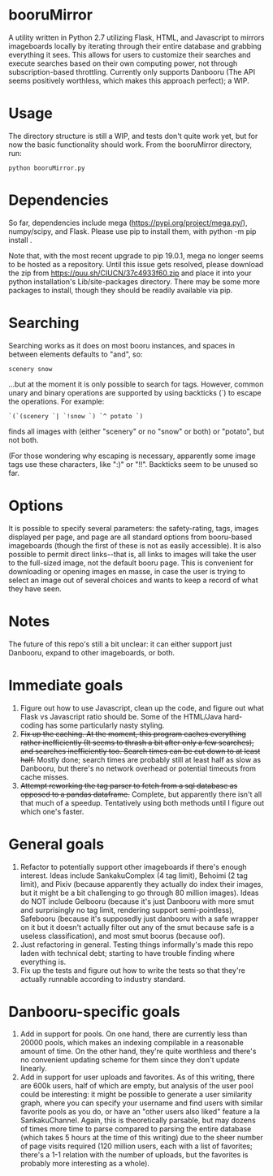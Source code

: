 # booruMirror
A utility written in Python 2.7 utilizing Flask, HTML, and Javascript to mirrors imageboards locally by iterating through their entire database and grabbing everything it sees. This allows for users to customize their searches and execute searches based on their own computing power, not through subscription-based throttling. Currently only supports Danbooru (The API seems positively worthless, which makes this approach perfect); a WIP.

# Usage
The directory structure is still a WIP, and tests don't quite work yet, but for now the basic functionality should work. From the booruMirror directory, run:

```
python booruMirror.py
```

# Dependencies
So far, dependencies include mega (https://pypi.org/project/mega.py/), numpy/scipy, and Flask. Please use pip to install them, with python -m pip install <packageName>. 
 
Note that, with the most recent upgrade to pip 19.0.1, mega no longer seems to be hosted as a repository. Until this issue gets resolved, please download the zip from https://puu.sh/CIUCN/37c4933f60.zip and place it into your python installation's Lib/site-packages directory. There may be some more packages to install, though they should be readily available via pip.
  
# Searching
Searching works as it does on most booru instances, and spaces in between elements defaults to "and", so:

```
scenery snow
```

...but at the moment it is only possible to search for tags. However, common unary and binary operations are supported by using backticks (\`) to escape the operations. For example:

```
`(`(scenery `| `!snow `) `^ potato `)
```

finds all images with (either "scenery" or no "snow" or both) or "potato", but not both.

(For those wondering why escaping is necessary, apparently some image tags use these characters, like ":)" or "!!". Backticks seem to be unused so far.

# Options
It is possible to specify several parameters: the safety-rating, tags, images displayed per page, and page are all standard options from booru-based imageboards (though the first of these is not as easily accessible). It is also possible to permit direct links--that is, all links to images will take the user to the full-sized image, not the default booru page. This is convenient for downloading or opening images en masse, in case the user is trying to select an image out of several choices and wants to keep a record of what they have seen.

# Notes
The future of this repo's still a bit unclear: it can either support just Danbooru, expand to other imageboards, or both.

# Immediate goals

1. Figure out how to use Javascript, clean up the code, and figure out what Flask vs Javascript ratio should be. Some of the HTML/Java hard-coding has some particularly nasty styling.
2. <s>Fix up the caching. At the moment, this program caches everything rather inefficiently (It seems to thrash a bit after only a few searches), and searches inefficiently too. Search times can be cut down to at least half.</s> Mostly done; search times are probably still at least half as slow as Danbooru, but there's no network overhead or potential timeouts from cache misses.
3. <s>Attempt reworking the tag parser to fetch from a sql database as opposed to a pandas dataframe.</s> Complete, but apparently there isn't all that much of a speedup. Tentatively using both methods until I figure out which one's faster.

# General goals

1. Refactor to potentially support other imageboards if there's enough interest. Ideas include SankakuComplex (4 tag limit), Behoimi (2 tag limit), and Pixiv (because apparently they actually do index their images, but it might be a bit challenging to go through 80 million images). Ideas do NOT include Gelbooru (because it's just Danbooru with more smut and surprisingly no tag limit, rendering support semi-pointless), Safebooru (because it's supposedly just danbooru with a safe wrapper on it but it doesn't actually filter out any of the smut because safe is a useless classification), and most smut boorus (because oof).
2. Just refactoring in general. Testing things informally's made this repo laden with technical debt; starting to have trouble finding where everything is.
3. Fix up the tests and figure out how to write the tests so that they're actually runnable according to industry standard.

# Danbooru-specific goals

1. Add in support for pools. On one hand, there are currently less than 20000 pools, which makes an indexing compilable in a reasonable amount of time. On the other hand, they're quite worthless and there's no convenient updating scheme for them since they don't update linearly.
2. Add in support for user uploads and favorites. As of this writing, there are 600k users, half of which are empty, but analysis of the user pool could be interesting: it might be possible to generate a user similarity graph, where you can specify your username and find users with similar favorite pools as you do, or have an "other users also liked" feature a la SankakuChannel. Again, this is theoretically parsable, but may dozens of times more time to parse compared to parsing the entire database (which takes 5 hours at the time of this writing) due to the sheer number of page visits required (120 million users, each with a list of favorites; there's a 1-1 relation with the number of uploads, but the favorites is probably more interesting as a whole). 
